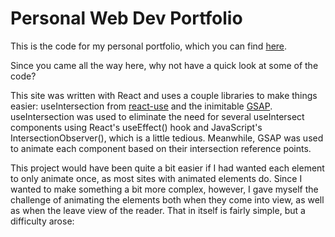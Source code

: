 # Personal Web Dev Portfolio

This is the code for my personal portfolio, which you can find [here](https://www.sunkenworld.com/).

Since you came all the way here, why not have a quick look at some of the code?

This site was written with React and uses a couple libraries to make things easier: useIntersection from [react-use](https://github.com/streamich/react-use) and the inimitable [GSAP](https://greensock.com/gsap/). useIntersection was used to eliminate the need for several useIntersect components using React's useEffect() hook and JavaScript's IntersectionObserver(), which is a little tedious. Meanwhile, GSAP was used to animate each component based on their intersection reference points.

This project would have been quite a bit easier if I had wanted each element to only animate once, as most sites with animated elements do. Since I wanted to make something a bit more complex, however, I gave myself the challenge of animating the elements both when they come into view, as well as when the leave view of the reader. That in itself is fairly simple, but a difficulty arose: 
